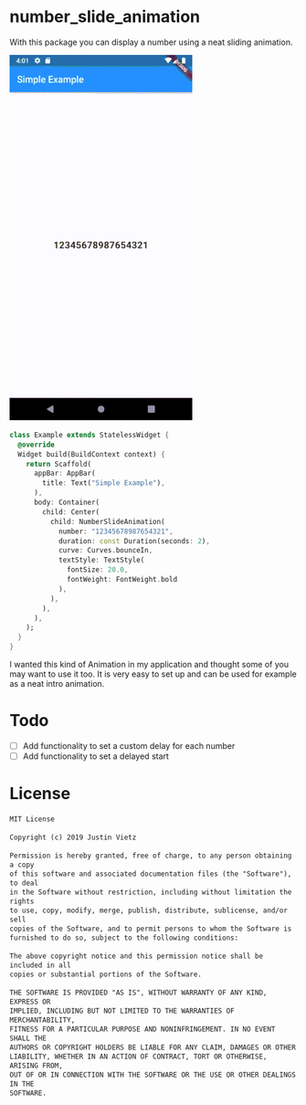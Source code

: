 # number_slide_animation

With this package you can display a number using a neat sliding animation.

![Sample](./pub_assets/sample.gif)

```dart
class Example extends StatelessWidget {
  @override
  Widget build(BuildContext context) {
    return Scaffold(
      appBar: AppBar(
        title: Text("Simple Example"),
      ),
      body: Container(
        child: Center(
          child: NumberSlideAnimation(
            number: "12345678987654321",
            duration: const Duration(seconds: 2),
            curve: Curves.bounceIn,
            textStyle: TextStyle(
              fontSize: 20.0,
              fontWeight: FontWeight.bold
            ),
          ),
        ),
      ),
    );
  }
}
```

I wanted this kind of Animation in my application and thought some of you may want to use it too.
It is very easy to set up and can be used for example as a neat intro animation.

# Todo

- [ ] Add functionality to set a custom delay for each number
- [ ] Add functionality to set a delayed start

# License

```
MIT License

Copyright (c) 2019 Justin Vietz

Permission is hereby granted, free of charge, to any person obtaining a copy
of this software and associated documentation files (the "Software"), to deal
in the Software without restriction, including without limitation the rights
to use, copy, modify, merge, publish, distribute, sublicense, and/or sell
copies of the Software, and to permit persons to whom the Software is
furnished to do so, subject to the following conditions:

The above copyright notice and this permission notice shall be included in all
copies or substantial portions of the Software.

THE SOFTWARE IS PROVIDED "AS IS", WITHOUT WARRANTY OF ANY KIND, EXPRESS OR
IMPLIED, INCLUDING BUT NOT LIMITED TO THE WARRANTIES OF MERCHANTABILITY,
FITNESS FOR A PARTICULAR PURPOSE AND NONINFRINGEMENT. IN NO EVENT SHALL THE
AUTHORS OR COPYRIGHT HOLDERS BE LIABLE FOR ANY CLAIM, DAMAGES OR OTHER
LIABILITY, WHETHER IN AN ACTION OF CONTRACT, TORT OR OTHERWISE, ARISING FROM,
OUT OF OR IN CONNECTION WITH THE SOFTWARE OR THE USE OR OTHER DEALINGS IN THE
SOFTWARE.
```